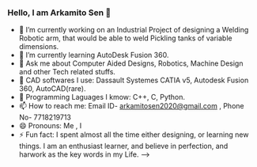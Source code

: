 ### Hello, I am Arkamito Sen  👋

- 🔭 I’m currently working on an Industrial Project of designing a Welding Robotic arm, that would be able to weld Pickling tanks of variable dimensions.
- 🌱 I’m currently learning AutoDesk Fusion 360.
- 💬 Ask me about Computer Aided Designs, Robotics, Machine Design and other Tech related stuffs.
- 🔴 CAD softwares I use: Dassault Systemes CATIA v5, Autodesk Fusion 360, AutoCAD(rare).
- 🔴 Programming Laguages I kmow: C++, C, Python.
- 📫 How to reach me: Email ID- arkamitosen2020@gmail.com , Phone No- 7718219713
- 😄 Pronouns: Me , I
- ⚡ Fun fact: I spent almost all the time either designing, or learning new things. I am an enthusiast learner, and believe in perfection, and harwork as the key words in my Life.
-->
